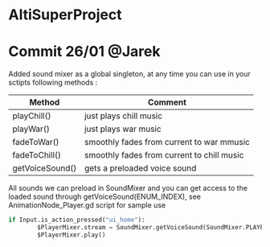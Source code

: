 # AltiSuperProject

# Commit 26/01 @Jarek

Added sound mixer as a global singleton, at any time you can use in your sctipts following methods :

Method  | Comment
------------- | -------------
playChill()   | just plays chill music
playWar()   | just plays war music
fadeToWar() | smoothly fades from current to war mmusic 
fadeToChill() | smoothly fades from current to chill music 
getVoiceSound() | gets a preloaded voice sound

All sounds we can preload in SoundMixer and you can get access to the loaded sound through getVoiceSound(ENUM_INDEX),
see AnimationNode_Player.gd script for sample use 

```python
if Input.is_action_pressed("ui_home"):		
		$PlayerMixer.stream = SoundMixer.getVoiceSound(SoundMixer.PLAYER_COUGH)
		$PlayerMixer.play()
```
